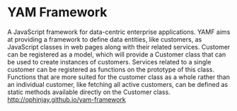 YAM Framework
=============

A JavaScript framework for data-centric enterprise applications. YAMF aims at providing a framework to define data entities, like customers, as JavaScript classes in web pages along with their related services. Customer can be registered as a model, which will provide a Customer class that can be used to create instances of customers. Services related to a single customer can be registered as functions on the prototype of this class. Functions that are more suited for the customer class as a whole rather than an individual customer, like fetching all active customers, can be defined as static methods available directly on the Customer class.
http://ophinjay.github.io/yam-framework
